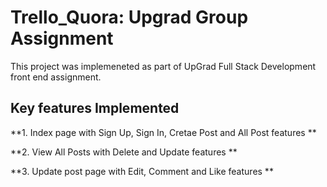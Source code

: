 # Trello_Quora: Upgrad Group Assignment

This project was implemeneted as part of UpGrad Full Stack Development front end assignment. 

<h2> Key features Implemented </h2>

**1. Index page with Sign Up, Sign In, Cretae Post and All Post features **

**2. View All Posts with Delete and Update features **
 
**3. Update post page with Edit, Comment and Like features **


